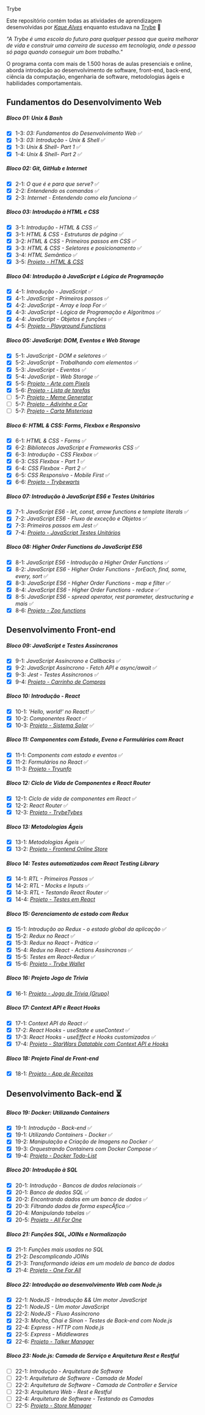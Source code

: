 Trybe

Este repositório contém todas as atividades de aprendizagem desenvolvidas por _[Kaue Alves](https://www.linkedin.com/in/kaue-alvess/)_ enquanto estudava na [Trybe](https://www.betrybe.com/) :rocket:

_"A Trybe é uma escola do futuro para qualquer pessoa que queira melhorar de vida e construir uma carreira de sucesso em tecnologia, onde a pessoa só paga quando conseguir um bom trabalho."_

O programa conta com mais de 1.500 horas de aulas presenciais e online, aborda introdução ao desenvolvimento de software, front-end, back-end, ciência da computação, engenharia de software, metodologias ágeis e habilidades comportamentais.

## Fundamentos do Desenvolvimento Web

##### Bloco 01: Unix & Bash

- [x] 1-3: _03: Fundamentos do Desenvolvimento Web_ :white_check_mark:
- [x] 1-3: _03: Introdução - Unix & Shell_ :white_check_mark:
- [x] 1-3: _Unix & Shell- Part 1_ :white_check_mark:
- [x] 1-4: _Unix & Shell- Part 2_ :white_check_mark:

##### Bloco 02: Git, GitHub e Internet

- [x] 2-1: _O que é e para que serve?_ :white_check_mark:
- [x] 2-2: _Entendendo os comandos_ :white_check_mark:
- [x] 2-3: _Internet - Entendendo como ela funciona_ :white_check_mark:

##### Bloco 03: Introdução à HTML e CSS

- [x] 3-1: _Introdução - HTML & CSS_ :white_check_mark:
- [x] 3-1: _HTML & CSS - Estruturas de página_ :white_check_mark:
- [x] 3-2: _HTML & CSS - Primeiros passos em CSS_ :white_check_mark:
- [x] 3-3: _HTML & CSS - Seletores e posicionamento_ :white_check_mark:
- [x] 3-4: _HTML Semãntico_ :white_check_mark:
- [x] 3-5: _[Projeto - HTML & CSS](100%)_

##### Bloco 04: Introdução à JavaScript e Lógica de Programação

- [x] 4-1: _Introdução - JavaScript_ :white_check_mark:
- [x] 4-1: _JavaScript - Primeiros passos_ :white_check_mark:
- [x] 4-2: _JavaScript - Array e loop For_ :white_check_mark:
- [x] 4-3: _JavaScript - Lógica de Programação e Algoritmos_ :white_check_mark:
- [x] 4-4: _JavaScript - Objetos e funções_ :white_check_mark:
- [x] 4-5: _[Projeto - Playground Functions](100%)_

##### Bloco 05: JavaScript: DOM, Eventos e Web Storage

- [x] 5-1: _JavaScript - DOM e seletores_ :white_check_mark:
- [x] 5-2: _JavaScript - Trabalhando com elementos_ :white_check_mark:
- [x] 5-3: _JavaScript - Eventos_ :white_check_mark:
- [x] 5-4: _JavaScript - Web Storage_ :white_check_mark:
- [x] 5-5: _[Projeto - Arte com Pixels](100%)_
- [x] 5-6: _[Projeto - Lista de tarefas](100%)_
- [ ] 5-7: _[Projeto - Meme Generator]()_
- [ ] 5-7: _[Projeto - Adivinhe a Cor]()_
- [ ] 5-7: _[Projeto - Carta Misteriosa]()_

##### Bloco 6: HTML & CSS: Forms, Flexbox e Responsivo

- [x] 6-1: _HTML & CSS - Forms_ :white_check_mark:
- [x] 6-2: _Bibliotecas JavaScript e Frameworks CSS_ :white_check_mark:
- [x] 6-3: _Introdução - CSS Flexbox_ :white_check_mark:
- [x] 6-3: _CSS Flexbox - Part 1_ :white_check_mark:
- [x] 6-4: _CSS Flexbox - Part 2_ :white_check_mark:
- [x] 6-5: _CSS Responsivo - Mobile First_ :white_check_mark:
- [x] 6-6: _[Projeto - Trybewarts](100%)_

##### Bloco 07: Introdução à JavaScript ES6 e Testes Unitários

- [x] 7-1: _JavaScript ES6 - let, const, arrow functions e template literals_ :white_check_mark:
- [x] 7-2: _JavaScript ES6 - Fluxo de exceção e Objetos_ :white_check_mark:
- [x] 7-3: _Primeiros passos em Jest_ :white_check_mark:
- [x] 7-4: _[Projeto - JavaScript Testes Unitários](90%)_

##### Bloco 08: Higher Order Functions do JavaScript ES6

- [x] 8-1: _JavaScript ES6 - Introdução a Higher Order Functions_ :white_check_mark:
- [x] 8-2: _JavaScript ES6 - Higher Order Functions - forEach, find, some, every, sort_ :white_check_mark:
- [x] 8-3: _JavaScript ES6 - Higher Order Functions - map e filter_ :white_check_mark:
- [x] 8-4: _JavaScript ES6 - Higher Order Functions - reduce_ :white_check_mark:
- [x] 8-5: _JavaScript ES6 - spread operator, rest parameter, destructuring e mais_ :white_check_mark:
- [x] 8-6: _[Projeto - Zoo functions](80%)_

## Desenvolvimento Front-end

##### Bloco 09: JavaScript e Testes Assíncronos

- [x] 9-1: _JavaScript Assíncrono e Callbacks_ :white_check_mark:
- [x] 9-2: _JavaScript Assíncrono - Fetch API e async/await_ :white_check_mark:
- [x] 9-3: _Jest - Testes Assíncronos_ :white_check_mark:
- [x] 9-4: _[Projeto - Carrinho de Compras](100%)_

##### Bloco 10: Introdução - React

- [x] 10-1: _'Hello, world!' no React!_ :white_check_mark:
- [x] 10-2: _Componentes React_ :white_check_mark:
- [x] 10-3: _[Projeto - Sistema Solar](100%)_ :white_check_mark:

##### Bloco 11: Componentes com Estado, Eveno e Formulários com React

- [x] 11-1: _Components com estado e eventos_ :white_check_mark:
- [x] 11-2: _Formulários no React_ :white_check_mark:
- [x] 11-3: _[Projeto - Tryunfo](88%)_

##### Bloco 12: Ciclo de Vida de Componentes e React Router

- [x] 12-1: _Ciclo de vida de componentes em React_ :white_check_mark:
- [x] 12-2: _React Router_ :white_check_mark:
- [x] 12-3: _[Projeto - TrybeTybes](100%)_

##### Bloco 13: Metodologias Ágeis

- [x] 13-1: _Metodologias Ágeis_ :white_check_mark:
- [x] 13-2: _[Projeto - Frontend Online Store](91%)_

##### Bloco 14: Testes automatizados com React Testing Library

- [x] 14-1: _RTL - Primeiros Passos_ :white_check_mark:
- [x] 14-2: _RTL - Mocks e Inputs_ :white_check_mark:
- [x] 14-3: _RTL - Testando React Router_ :white_check_mark:
- [x] 14-4: _[Projeto - Testes em React](100%)_

##### Bloco 15: Gerenciamento de estado com Redux

- [x] 15-1: _Introdução ao Redux - o estado global da aplicação_ :white_check_mark:
- [x] 15-2: _Redux no React_ :white_check_mark:
- [x] 15-3: _Redux no React - Prática_ :white_check_mark:
- [x] 15-4: _Redux no React - Actions Assíncronas_ :white_check_mark:
- [x] 15-5: _Testes em React-Redux_ :white_check_mark:
- [x] 15-6: _[Projeto - Trybe Wallet](90%)_

##### Bloco 16: Projeto Jogo de Trivia

- [x] 16-1: _[Projeto - Jogo de Trivia (Grupo)](100%)_

##### Bloco 17: Context API e React Hooks

- [x] 17-1: _Context API do React_ :white_check_mark:
- [x] 17-2: _React Hooks - useState e useContext_ :white_check_mark:
- [x] 17-3: _React Hooks - useEffect e Hooks customizados_ :white_check_mark:
- [x] 17-4: _[Projeto - StarWars Datatable com Context API e Hooks](83%)_

##### Bloco 18: Projeto Final de Front-end

- [x] 18-1: _[Projeto - App de Receitas](100%)_

## Desenvolvimento Back-end :hourglass_flowing_sand:

##### Bloco 19: Docker: Utilizando Containers

- [x] 19-1: _Introdução - Back-end_ :white_check_mark:
- [x] 19-1: _Utilizando Containers - Docker_ :white_check_mark:
- [x] 19-2: _Manipulação e Criação de Imagens no Docker_ :white_check_mark:
- [x] 19-3: _Orquestrando Containers com Docker Compose_ :white_check_mark:
- [x] 19-4: _[Projeto - Docker Todo-List](100%)_

##### Bloco 20: Introdução à SQL

- [x] 20-1: _Introdução - Bancos de dados relacionais_ :white_check_mark:
- [x] 20-1: _Banco de dados SQL_ :white_check_mark:
- [x] 20-2: _Encontrando dados em um banco de dados_ :white_check_mark:
- [x] 20-3: _Filtrando dados de forma especÃ­fica_ :white_check_mark:
- [x] 20-4: _Manipulando tabelas_ :white_check_mark:
- [x] 20-5: _[Projeto - All For One](100%)_

##### Bloco 21: Funções SQL, JOINs e Normalização

- [x] 21-1: _Funções mais usadas no SQL_
- [x] 21-2: _Descomplicando JOINs_
- [x] 21-3: _Transformando ideias em um modelo de banco de dados_
- [x] 21-4: _[Projeto - One For All](100%)_

##### Bloco 22: Introdução ao desenvolvimento Web com Node.js

- [x] 22-1: _NodeJS - Introdução && Um motor JavaScript_
- [x] 22-1: _NodeJS - Um motor JavaScript_
- [x] 22-2: _NodeJS - Fluxo Assíncrono_
- [x] 22-3: _Mocha, Chai e Sinon - Testes de Back-end com Node.js_
- [x] 22-4: _Express - HTTP com Node.js_
- [x] 22-5: _Express - Middlewares_
- [x] 22-6: _[Projeto - Talker Manager](100&)_

##### Bloco 23: Node.js: Camada de Serviço e Arquitetura Rest e Restful

- [ ] 22-1: _Introdução - Arquitetura de Software_
- [ ] 22-1: _Arquitetura de Software - Camada de Model_
- [ ] 22-2: _Arquitetura de Software - Camada de Controller e Service_
- [ ] 22-3: _Arquitetura Web - Rest e Restful_
- [ ] 22-4: _Arquitetura de Software - Testando as Camadas_
- [ ] 22-5: _[Projeto - Store Manager]()_

<!-- ##### Bloco 24: Updates

- [ ] 23-1: _Updates Simples_
- [ ] 23-2: _Updates Complexos - Arrays - Parte 1_
- [ ] 23-3: _Updates Complexos - Arrays - Parte 2_
- [ ] 23-4: _[Projeto - Commerce]()_ -->

<!-- ##### Bloco 25: Aggregation Framework

- [ ] 24-1: _Aggregation Framework - Part 1_
- [ ] 24-2: _Aggregation Framework - Part 2_
- [ ] 24-3: _[Projeto - Aggregations]()_ -->

<!-- ##### Bloco 26: Intro - NodeJS

- [ ] 25-1: _NodeJS - IntroduÃ§Ã£o_
- [ ] 25-2: _NodeJS - Fluxo AssÃ­ncrono_
- [ ] 25-3: _NodeJS - Arquitetura_
- [ ] 25-4: _[Projeto - A CLI of Ice and Fire]()_ -->

<!-- ##### Bloco 27: NodeJS

- [ ] 26-1: _Express: HTTP com Node.js_
- [ ] 26-2: _Arquitetura de Software - IntroduÃ§Ã£o ao MVC_
- [ ] 26-3: _[Projeto - Cookmaster]()_ -->

<!-- ##### Bloco 28: NodeJS

- [ ] 27-1: _Arquitetura de Software - Camada de ServiÃ§o_
- [ ] 27-2: _Arquitetura web - Rest e Restful_
- [ ] 27-3: _[Projeto - Store Manager]()_ -->

<!-- ##### Bloco 29: NodeJS

- [ ] 28-1: _NodeJS - JWT - (JSON Web Token)_
- [ ] 28-2: _NodeJS - Upload de arquivos com Multer_
- [ ] 28-3: _[Projeto - Cookmaster V2]()_ -->

<!-- ##### Bloco 30: IntroduÃ§Ã£o - Deploy

- [ ] 29-1: _Infraestrutura - Deploy com Heroku_
- [ ] 29-2: _Deploy - Gerenciadores de Processos_
- [ ] 29-3: _[Projeto - Stranger Things]()_ -->

<!-- ##### Bloco 31: Projeto

- [ ] 30-1: _[Projeto - Trybeer]()_ -->

<!-- ##### Bloco 32: Arquitetura de Software

- [ ] 31-1: _Arquitetura - PrincÃ­pios SOLID_
- [ ] 31-2: _ORM - Interface da aplicaÃ§Ã£o com o banco de dados_
- [ ] 31-3: _Arquitetura de Software - DDD_
- [ ] 31-4: _Boas prÃ¡ticas na escrita de testes_
- [ ] 31-3: _[Projeto - API de Blogs]()_ -->

<!-- ##### Bloco 33: Sockets

- [ ] 32-1: _Sockets - TCP/UDP & NET_
- [ ] 32-2: _Sockets - Socket.io_
- [ ] 32-3: _[Projeto - Webchat]()_ -->

<!-- ##### Bloco 34: Projeto

- [ ] 33-1: _[Projeto - Trybeer V2]()_ -->

<!-- ## Ciência da Computação

##### Bloco 35: IntroduÃ§Ã£o - CiÃªncia da ComputaÃ§Ã£o

- [ ] 34-1: _Arquitetura de Computadores_
- [ ] 34-2: _Arquitetura de redes_
- [ ] 34-3: _Redes de computadores, ferramentas e seguranÃ§a_
- [ ] 34-4: _[Projeto - Explorando os protocolos]()_ -->

<!-- ##### Bloco 36: Python

- [ ] 35-1: _Aprendendo Python_
- [ ] 35-2: _Testes e ExceÃ§Ãµes_
- [ ] 35-3: _Entrada e SaÃ­da de dados_
- [ ] 36-4: _Entrada e SaÃ­da de dados_
- [ ] 35-5: _[Projeto - Tech news]()_ -->

<!-- # [...]￼35-2: Arquitetura de redes -->

